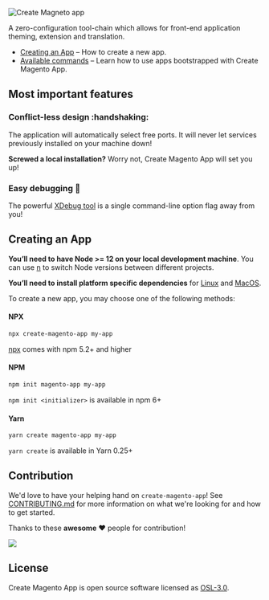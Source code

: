 ![Create Magneto app](https://user-images.githubusercontent.com/29531824/104042050-9dfd1600-51e2-11eb-9d96-b8e34b754235.png)

A zero-configuration tool-chain which allows for front-end application theming, extension and translation.

- [Creating an App](https://docs.create-magento-app.com/getting-started/getting-started) – How to create a new app.
- [Available commands](https://docs.create-magento-app.com/getting-started/available-commands) – Learn how to use apps bootstrapped with Create Magento App.

## Most important features

### Conflict-less design :handshaking:

The application will automatically select free ports. It will never let services previously installed on your machine down!

**Screwed a local installation?** Worry not, Create Magento App will set you up!

### Easy debugging :bug:

The powerful [XDebug tool](https://docs.create-magento-app.com/usage-guide/enabling-xdebug) is a single command-line option flag away from you!

## Creating an App

**You’ll need to have Node >= 12 on your local development machine**. You can use [n](https://www.npmjs.com/package/n) to switch Node versions between different projects.

**You’ll need to install platform specific dependencies** for [Linux](https://docs.create-magento-app.com/getting-started/prerequisites/installation-on-linux) and [MacOS](https://docs.create-magento-app.com/getting-started/prerequisites/installation-on-macos).

To create a new app, you may choose one of the following methods:

#### NPX

```bash
npx create-magento-app my-app
```

[npx](https://medium.com/@maybekatz/introducing-npx-an-npm-package-runner-55f7d4bd282b) comes with npm 5.2+ and higher

#### NPM

```bash
npm init magento-app my-app
```

`npm init <initializer>` is available in npm 6+

#### Yarn

```bash
yarn create magento-app my-app
```

`yarn create` is available in Yarn 0.25+


## Contribution

We'd love to have your helping hand on `create-magento-app`! See [CONTRIBUTING.md](./CONTRIBUTING.md) for more information on what we're looking for and how to get started.

Thanks to these **awesome** :heart: people for contribution!

<a href="https://github.com/scandipwa/create-magento-app/graphs/contributors">
<img src="https://contributors-img.web.app/image?repo=scandipwa/create-magento-app" />
</a>

## License

Create Magento App is open source software licensed as [OSL-3.0](./LICENSE).

